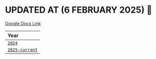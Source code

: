 # UPDATED AT (6 FEBRUARY 2025) 📅

[Google Docs Link](https://docs.google.com/document/d/1VGxOV56NQgipnkujLDbmglC0gkumYxDxbm7WuR42yOE/edit?usp=sharing)

| Year                                       |
| :----------------------------------------- |
| [`2024`](./Deprecated/AmirMmdCV-D2024.pdf) |
| [`2025-current`](./resume.pdf)             |
